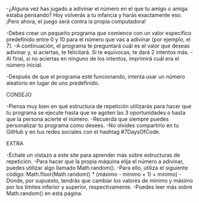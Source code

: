 -¿Alguna vez has jugado a adivinar el número en el que tu amigo o amiga estaba pensando? Hoy volverás a tu infancia y harás exactamente eso. ¡Pero ahora, el juego será contra la propia computadora!

-Debes crear un pequeño programa que comience con un valor específico predefinido entre 0 y 10 para el número que vas a adivinar (por ejemplo, el 7).
-A continuación, el programa te preguntará cuál es el valor que deseas adivinar y, si aciertas, te felicitará. Si te equivocas, te dará 2 intentos más.
-Al final, si no aciertas en ninguno de los intentos, imprimirá cuál era el número inicial.

-Después de que el programa esté funcionando, intenta usar un número aleatorio en lugar de uno predefinido.

 CONSEJO 

-Piensa muy bien en qué estructura de repetición utilizarás para hacer que tu programa se ejecute hasta que se agoten las 3 oportunidades o hasta que la persona acierte el número.
-Recuerda que siempre puedes personalizar tu programa como desees.
-No olvides compartirlo en tu GitHub y en tus redes sociales con el hashtag #7DaysOfCode.

 EXTRA 

-Échale un vistazo a este site para aprender más sobre estructuras de repetición.
-Para hacer que la propia máquina elija el número a adivinar, puedes utilizar algo llamado Math.random().
-Para ello, utiliza el siguiente código: Math.floor(Math.random() * (máximo - mínimo + 1) + mínimo)
-Donde, por supuesto, tendrás que cambiar los valores de mínimo y máximo por los límites inferior y superior, respectivamente.
-Puedes leer más sobre Math.random() en esta página.